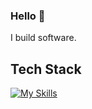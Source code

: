### Hello 👋

I build software.

## Tech Stack

[![My Skills](https://skillicons.dev/icons?i=js,ts,cs,java,python,dart,react,materialui,flutter,nodejs,dotnet,html,css)](https://skillicons.dev)
